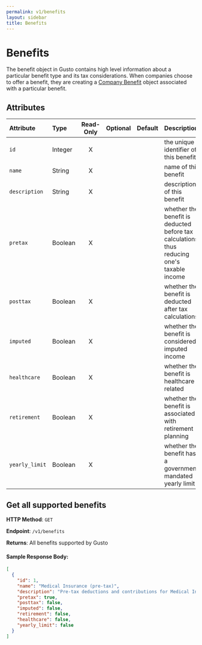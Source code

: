 ```yaml
---
permalink: v1/benefits
layout: sidebar
title: Benefits
---
```


# Benefits

The benefit object in Gusto contains high level information about a particular benefit type and its tax considerations. When companies choose to offer a benefit, they are creating a <a href="/v1/company_benefits">Company Benefit</a> object associated with a particular benefit.

## Attributes

| Attribute                     | Type              | Read-Only | Optional | Default | Description
| :----------                   |:-------------     |:---------:|:--------:|:--------|:-------------
| `id`                          | Integer           |     X     |          |         | the unique identifier of this benefit
| `name`                     | String            |     X     |          |         | name of this benefit
| `description`                 | String           |     X     |          |         | description of this benefit
| `pretax`                      | Boolean           |     X     |          |         | whether the benefit is deducted before tax calculations, thus reducing one's taxable income
| `posttax`                      | Boolean           |     X     |          |         | whether the benefit is deducted after tax calculations
| `imputed`                      | Boolean           |     X     |          |         | whether the benefit is considered imputed income
| `healthcare`                      | Boolean           |     X     |          |         | whether the benefit is healthcare related
| `retirement`                      | Boolean           |     X     |          |         | whether the benefit is associated with retirement planning
| `yearly_limit`                      | Boolean           |     X     |          |         | whether the benefit has a government mandated yearly limit


## Get all supported benefits

**HTTP Method**: `GET`

**Endpoint**: `/v1/benefits`

**Returns**: All benefits supported by Gusto

#### Sample Response Body:

```json
[
  {
    "id": 1,
    "name": "Medical Insurance (pre-tax)",
    "description": "Pre-tax deductions and contributions for Medical Insurance",
    "pretax": true,
    "posttax": false,
    "imputed": false,
    "retirement": false,
    "healthcare": false,
    "yearly_limit": false
  }
]
```
